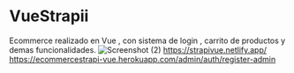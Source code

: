 # VueStrapii 
Ecommerce realizado en Vue , con sistema de login , carrito de productos y demas funcionalidades.
![Screenshot (2)](https://user-images.githubusercontent.com/66239860/147532766-52590981-d29d-494d-b161-0a6cbce7703b.png)
https://strapivue.netlify.app/
https://ecommercestrapi-vue.herokuapp.com/admin/auth/register-admin

